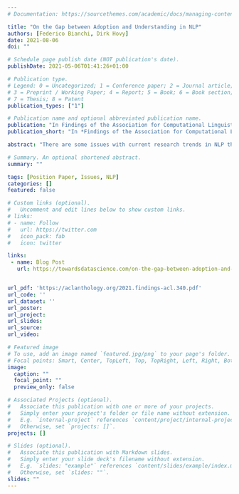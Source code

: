 ```yaml
---
# Documentation: https://sourcethemes.com/academic/docs/managing-content/

title: "On the Gap between Adoption and Understanding in NLP"
authors: [Federico Bianchi, Dirk Hovy]
date: 2021-08-06
doi: ""

# Schedule page publish date (NOT publication's date).
publishDate: 2021-05-06T01:41:26+01:00

# Publication type.
# Legend: 0 = Uncategorized; 1 = Conference paper; 2 = Journal article;
# 3 = Preprint / Working Paper; 4 = Report; 5 = Book; 6 = Book section;
# 7 = Thesis; 8 = Patent
publication_types: ["1"]

# Publication name and optional abbreviated publication name.
publication: "In Findings of the Association for Computational Linguistics: ACL 2021"
publication_short: "In *Findings of the Association for Computational Linguistics*" 

abstract: "There are some issues with current research trends in NLP that can hamper the free development of scientific research. We identify five of particular concern: 1) the early adoption of methods without sufficient understanding or analysis; 2) the preference for computational methods regardless of risks associated with their limitations; 3) the resulting bias in the papers we publish; 4) the impossibility of re-running some experiments due to their cost; 5) the dangers of unexplainable methods.  If these issues are not addressed, we risk a loss of reproducibility, reputability, and subsequently public trust in our field. In this position paper, we outline each of these points and suggest ways forward." 

# Summary. An optional shortened abstract.
summary: ""

tags: [Position Paper, Issues, NLP]
categories: []
featured: false

# Custom links (optional).
#   Uncomment and edit lines below to show custom links.
# links:
# - name: Follow
#   url: https://twitter.com
#   icon_pack: fab
#   icon: twitter

links:
 - name: Blog Post
   url: https://towardsdatascience.com/on-the-gap-between-adoption-and-understanding-971c3d63f524


url_pdf: 'https://aclanthology.org/2021.findings-acl.340.pdf'
url_code: ''
url_dataset: ''
url_poster:
url_project:
url_slides:
url_source:
url_video:

# Featured image
# To use, add an image named `featured.jpg/png` to your page's folder.
# Focal points: Smart, Center, TopLeft, Top, TopRight, Left, Right, BottomLeft, Bottom, BottomRight.
image:
  caption: ""
  focal_point: ""
  preview_only: false

# Associated Projects (optional).
#   Associate this publication with one or more of your projects.
#   Simply enter your project's folder or file name without extension.
#   E.g. `internal-project` references `content/project/internal-project/index.md`.
#   Otherwise, set `projects: []`.
projects: []

# Slides (optional).
#   Associate this publication with Markdown slides.
#   Simply enter your slide deck's filename without extension.
#   E.g. `slides: "example"` references `content/slides/example/index.md`.
#   Otherwise, set `slides: ""`.
slides: ""
---
```

